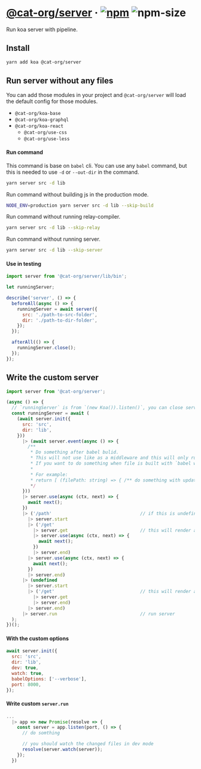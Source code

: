 # [@cat-org/server][website] · <!-- badges.start -->[![npm][npm-image]][npm-link] ![npm-size][npm-size-image]

[npm-image]: https://img.shields.io/npm/v/@cat-org/server.svg
[npm-link]: https://www.npmjs.com/package/@cat-org/server
[npm-size-image]: https://img.shields.io/bundlephobia/minzip/@cat-org/server.svg

<!-- badges.end -->

[website]: https://cat-org.github.io/core/server

Run koa server with pipeline.

## Install

```sh
yarn add koa @cat-org/server
```

## Run server without any files

You can add those modules in your project and `@cat-org/server` will load the default config for those modules.

- `@cat-org/koa-base`
- `@cat-org/koa-graphql`
- `@cat-org/koa-react`
  - `@cat-org/use-css`
  - `@cat-org/use-less`

#### Run command

This command is base on `babel` cli. You can use any `babel` command, but this is needed to use `-d` or `--out-dir` in the command.

```sh
yarn server src -d lib
```

Run command without building js in the production mode.

```sh
NODE_ENV=production yarn server src -d lib --skip-build
```

Run command without running relay-compiler.

```sh
yarn server src -d lib --skip-relay
```

Run command without running server.

```sh
yarn server src -d lib --skip-server
```

#### Use in testing

```js
import server from '@cat-org/server/lib/bin';

let runningServer;

describe('server', () => {
  beforeAll(async () => {
    runningServer = await server({
      src: './path-to-src-folder',
      dir: './path-to-dir-folder',
    });
  });

  afterAll(() => {
    runningServer.close();
  });
});
```

## Write the custom server

```js
import server from '@cat-org/server';

(async () => {
  // `runningServer` is from `(new Koa()).listen()`, you can close server or do other things
  const runningServer = await (
    (await server.init({
      src: 'src',
      dir: 'lib',
    }))
      |> (await server.event(async () => {
        /**
         * Do something after babel bulid.
         * This will not use like as a middleware and this will only run at the begin.
         * If you want to do something when file is built with `babel watch`, you can return the update functions array.
         *
         * For example:
         * return [ (filePath: string) => { /** do something with update file path */ } ];
         */
      }))
      |> server.use(async (ctx, next) => {
        await next();
      })
      |> ('/path'                                 // if this is undefined, this will not add prefix to router
        |> server.start
        |> ('/get'
          |> server.get                           // this will render as /path/get with get method (post, put, del, all)
          |> server.use(async (ctx, next) => {
            await next();
          })
          |> server.end)
        |> server.use(async (ctx, next) => {
          await next();
        })
        |> server.end)
      |> (undefined
        |> server.start
        |> ('/get'                                // this will render as /get with get method
          |> server.get
          |> server.end)
        |> server.end)
      |> server.run                               // run server
  );
})();
```

#### With the custom options

```js
await server.init({
  src: 'src',
  dir: 'lib',
  dev: true,
  watch: true,
  babelOptions: ['--verbose'],
  port: 8000,
});
```

#### Write custom `server.run`

```js
...
  |> app => new Promise(resolve => {
    const server = app.listen(port, () => {
      // do somthing

      // you should watch the changed files in dev mode
      resolve(server.watch(server));
    });
  })
```
